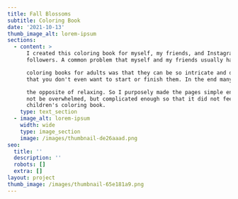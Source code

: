 ```yaml
---
title: Fall Blossoms
subtitle: Coloring Book
date: '2021-10-13'
thumb_image_alt: lorem-ipsum
sections:
  - content: >
      I created this coloring book for myself, my friends, and Instagram
      followers. A common problem that myself and my friends usually had with 

      coloring books for adults was that they can be so intricate and detailed
      that you don't even want to start or finish them. In the end many are 

      the opposite of relaxing. So I purposely made the pages simple enough to
      not be overwhelmed, but complicated enough so that it did not feel like a
      children's coloring book. 
    type: text_section
  - image_alt: lorem-ipsum
    width: wide
    type: image_section
    image: /images/thumbnail-de26aaad.png
seo:
  title: ''
  description: ''
  robots: []
  extra: []
layout: project
thumb_image: /images/thumbnail-65e181a9.png
---
```

